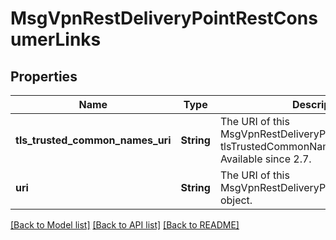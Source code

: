 # MsgVpnRestDeliveryPointRestConsumerLinks

## Properties
Name | Type | Description | Notes
------------ | ------------- | ------------- | -------------
**tls_trusted_common_names_uri** | **String** | The URI of this MsgVpnRestDeliveryPointRestConsumer&#39;s tlsTrustedCommonNames collection. Available since 2.7. | [optional] [default to null]
**uri** | **String** | The URI of this MsgVpnRestDeliveryPointRestConsumer object. | [optional] [default to null]

[[Back to Model list]](../README.md#documentation-for-models) [[Back to API list]](../README.md#documentation-for-api-endpoints) [[Back to README]](../README.md)


